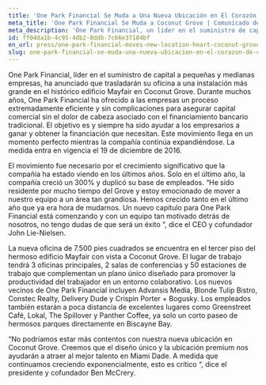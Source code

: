 ```yaml
---
title: 'One Park Financial Se Muda a Una Nueva Ubicación en El Corazón de Coconut Grove'
meta_title: 'One Park Financial Se Muda a Coconut Grove | Comunicado de Prensa'
meta_description: 'One Park Financial, un líder en el suministro de capital para pequeñas y medianas empresas, ha anunciado que van a trasladar su oficina a una facilidad más amplia en el histórico edificio Mayfair en Coconut Grove.'
id: ff04da1b-4c95-4db2-8ddb-7c66e37184bf
en_url: press/one-park-financial-moves-new-location-heart-coconut-grove
slug: one-park-financial-se-muda-una-nueva-ubicacion-en-el-corazon-de-coconut-grove
---
```

One Park Financial, líder en el suministro de capital a pequeñas y medianas empresas, ha anunciado que trasladarán su oficina a una instalación más grande en el histórico edificio Mayfair en Coconut Grove. Durante muchos años, One Park Financial ha ofrecido a las empresas un proceso extremadamente eficiente y sin complicaciones para asegurar capital comercial sin el dolor de cabeza asociado con el financiamiento bancario tradicional. El objetivo es y siempre ha sido ayudar a los empresarios a ganar y obtener la financiación que necesitan. Este movimiento llega en un momento perfecto mientras la compañía continúa expandiéndose. La medida entra en vigencia el 19 de diciembre de 2016.

El movimiento fue necesario por el crecimiento significativo que la compañía ha estado viendo en los últimos años. Solo en el último año, la compañía creció un 300% y duplicó su base de empleados. “He sido residente por mucho tiempo del Grove y estoy emocionado de mover a nuestro equipo a un área tan grandiosa. Hemos crecido tanto en el último año que ya era hora de mudarnos. Un nuevo capítulo para One Park Financial está comenzando y con un equipo tan motivado detrás de nosotros, no tengo dudas de que será un éxito “, dice el CEO y cofundador John Lie-Nielsen.

La nueva oficina de 7.500 pies cuadrados se encuentra en el tercer piso del hermoso edificio Mayfair con vista a Coconut Grove. El lugar de trabajo tendrá 3 oficinas principales, 2 salas de conferencias y 50 estaciones de trabajo que complementan un plano único diseñado para promover la productividad del trabajador en un entorno colaborativo. Los nuevos vecinos de One Park Financial incluyen Advansis Media, Blonde Tulip Bistro, Constec Realty, Delivery Dude y Crispin Porter + Bogusky. Los empleados también estarán a poca distancia de excelentes lugares como Greenstreet Café, Lokal, The Spillover y Panther Coffee, ya solo un corto paseo de hermosos parques directamente en Biscayne Bay.

“No podríamos estar más contentos con nuestra nueva ubicación en Coconut Grove. Creemos que el diseño único y la ubicación premium nos ayudarán a atraer al mejor talento en Miami Dade. A medida que continuamos creciendo exponencialmente, esto es crítico “, dice el presidente y cofundador Ben McCrery.